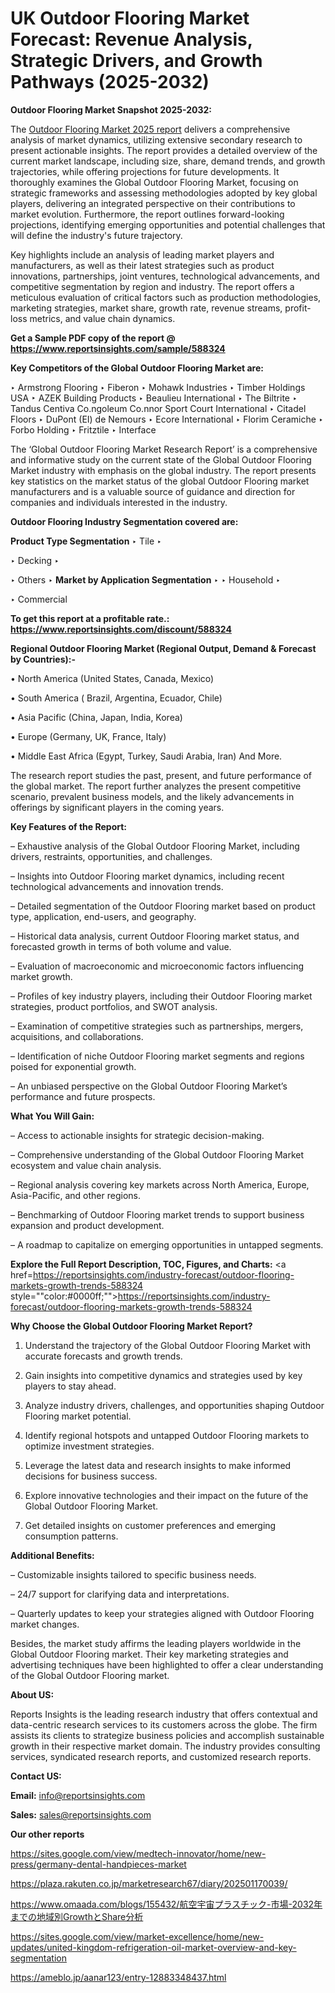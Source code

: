 # UK Outdoor Flooring Market Forecast: Revenue Analysis, Strategic Drivers, and Growth Pathways (2025-2032)

<strong>Outdoor Flooring Market Snapshot 2025-2032:</strong>

The <a href=https://www.reportsinsights.com/sample/588324>Outdoor Flooring Market 2025 report</a> delivers a comprehensive analysis of market dynamics, utilizing extensive secondary research to present actionable insights. The report provides a detailed overview of the current market landscape, including size, share, demand trends, and growth trajectories, while offering projections for future developments. It thoroughly examines the Global Outdoor Flooring Market, focusing on strategic frameworks and assessing methodologies adopted by key global players, delivering an integrated perspective on their contributions to market evolution. Furthermore, the report outlines forward-looking projections, identifying emerging opportunities and potential challenges that will define the industry's future trajectory.

Key highlights include an analysis of leading market players and manufacturers, as well as their latest strategies such as product innovations, partnerships, joint ventures, technological advancements, and competitive segmentation by region and industry. The report offers a meticulous evaluation of critical factors such as production methodologies, marketing strategies, market share, growth rate, revenue streams, profit-loss metrics, and value chain dynamics.

<strong>Get a Sample PDF copy of the report @ <a href=https://www.reportsinsights.com/sample/588324 style=color:#0000ff;>https://www.reportsinsights.com/sample/588324</a></strong>

<strong>Key Competitors of the Global Outdoor Flooring Market are:</strong>

‣ Armstrong Flooring
‣ Fiberon
‣ Mohawk Industries
‣ Timber Holdings USA
‣ AZEK Building Products
‣ Beaulieu International
‣ The Biltrite
‣ Tandus Centiva Co.ngoleum Co.nnor Sport Court International
‣ Citadel Floors
‣ DuPont (EI) de Nemours
‣ Ecore International
‣ Florim Ceramiche
‣ Forbo Holding
‣ Fritztile
‣ Interface

The ‘Global Outdoor Flooring Market Research Report’ is a comprehensive and informative study on the current state of the Global Outdoor Flooring Market industry with emphasis on the global industry. The report presents key statistics on the market status of the global Outdoor Flooring market manufacturers and is a valuable source of guidance and direction for companies and individuals interested in the industry.

<strong>Outdoor Flooring Industry Segmentation covered are:</strong>

<strong>Product Type Segmentation</strong>
‣
Tile
‣ 

‣ Decking
‣ 

‣ Others
‣ 
<strong>Market by Application Segmentation</strong>
‣
‣  Household
‣ 

‣ Commercial

<strong>To get this report at a profitable rate.: <a href=https://www.reportsinsights.com/discount/588324 style=color:#0000ff;>https://www.reportsinsights.com/discount/588324</a></strong>

<strong>Regional Outdoor Flooring Market (Regional Output, Demand &amp; Forecast by Countries):-</strong>

• North America (United States, Canada, Mexico)

• South America ( Brazil, Argentina, Ecuador, Chile)

• Asia Pacific (China, Japan, India, Korea)

• Europe (Germany, UK, France, Italy)

• Middle East Africa (Egypt, Turkey, Saudi Arabia, Iran) And More.

The research report studies the past, present, and future performance of the global market. The report further analyzes the present competitive scenario, prevalent business models, and the likely advancements in offerings by significant players in the coming years.

<strong>Key Features of the Report:</strong>

– Exhaustive analysis of the Global Outdoor Flooring Market, including drivers, restraints, opportunities, and challenges.

– Insights into Outdoor Flooring market dynamics, including recent technological advancements and innovation trends.

– Detailed segmentation of the Outdoor Flooring market based on product type, application, end-users, and geography.

– Historical data analysis, current Outdoor Flooring market status, and forecasted growth in terms of both volume and value.

– Evaluation of macroeconomic and microeconomic factors influencing market growth.

– Profiles of key industry players, including their Outdoor Flooring market strategies, product portfolios, and SWOT analysis.

– Examination of competitive strategies such as partnerships, mergers, acquisitions, and collaborations.

– Identification of niche Outdoor Flooring market segments and regions poised for exponential growth.

– An unbiased perspective on the Global Outdoor Flooring Market’s performance and future prospects.

<strong>What You Will Gain:</strong>

– Access to actionable insights for strategic decision-making.

– Comprehensive understanding of the Global Outdoor Flooring Market ecosystem and value chain analysis.

– Regional analysis covering key markets across North America, Europe, Asia-Pacific, and other regions.

– Benchmarking of Outdoor Flooring market trends to support business expansion and product development.

– A roadmap to capitalize on emerging opportunities in untapped segments.

<strong>Explore the Full Report Description, TOC, Figures, and Charts:</strong>
<a href=https://reportsinsights.com/industry-forecast/outdoor-flooring-markets-growth-trends-588324 style=""color:#0000ff;"">https://reportsinsights.com/industry-forecast/outdoor-flooring-markets-growth-trends-588324</a>

<strong>Why Choose the Global Outdoor Flooring Market Report?</strong>

1. Understand the trajectory of the Global Outdoor Flooring Market with accurate forecasts and growth trends.

2. Gain insights into competitive dynamics and strategies used by key players to stay ahead.

3. Analyze industry drivers, challenges, and opportunities shaping Outdoor Flooring market potential.

4. Identify regional hotspots and untapped Outdoor Flooring markets to optimize investment strategies.

5. Leverage the latest data and research insights to make informed decisions for business success.

6. Explore innovative technologies and their impact on the future of the Global Outdoor Flooring Market.

7. Get detailed insights on customer preferences and emerging consumption patterns.

<strong>Additional Benefits:</strong>

– Customizable insights tailored to specific business needs.

– 24/7 support for clarifying data and interpretations.

– Quarterly updates to keep your strategies aligned with Outdoor Flooring market changes.

Besides, the market study affirms the leading players worldwide in the Global Outdoor Flooring market. Their key marketing strategies and advertising techniques have been highlighted to offer a clear understanding of the Global Outdoor Flooring market.

<strong><strong>About US</strong>:</strong>

Reports Insights is the leading research industry that offers contextual and data-centric research services to its customers across the globe. The firm assists its clients to strategize business policies and accomplish sustainable growth in their respective market domain. The industry provides consulting services, syndicated research reports, and customized research reports.

<strong>Contact US:</strong>

<p class=><b>Email:</b> <a href=mailto:info@reportsinsights.com>info@reportsinsights.com</a></p>
<p class=><b>Sales:</b> <a href=mailto:sales@reportsinsights.com>sales@reportsinsights.com</a></p>

<strong>Our other reports</strong>

<a href=https://sites.google.com/view/medtech-innovator/home/new-press/germany-dental-handpieces-market>https://sites.google.com/view/medtech-innovator/home/new-press/germany-dental-handpieces-market</a>

<a href=https://plaza.rakuten.co.jp/marketresearch67/diary/202501170039/>https://plaza.rakuten.co.jp/marketresearch67/diary/202501170039/</a>

<a href=https://www.omaada.com/blogs/155432/航空宇宙プラスチック-市場-2032年までの地域別GrowthとShare分析>https://www.omaada.com/blogs/155432/航空宇宙プラスチック-市場-2032年までの地域別GrowthとShare分析</a>

<a href=https://sites.google.com/view/market-excellence/home/new-updates/united-kingdom-refrigeration-oil-market-overview-and-key-segmentation>https://sites.google.com/view/market-excellence/home/new-updates/united-kingdom-refrigeration-oil-market-overview-and-key-segmentation</a>

<a href=https://ameblo.jp/aanar123/entry-12883348437.html>https://ameblo.jp/aanar123/entry-12883348437.html</a>
